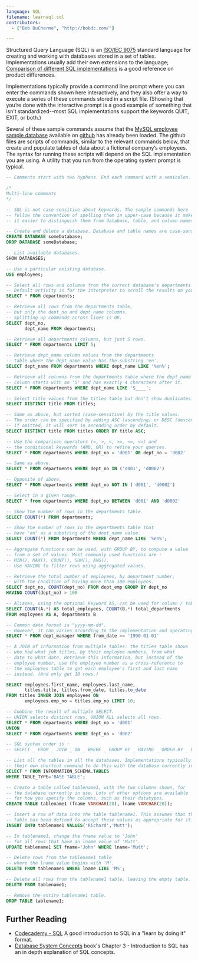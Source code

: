 ```yaml
---
language: SQL
filename: learnsql.sql
contributors:
  - ["Bob DuCharme", "http://bobdc.com/"]

---
```


Structured Query Language (SQL) is an [ISO/IEC 9075](https://www.iso.org/standard/63555.html) standard language for creating and working with databases stored in a set of tables. Implementations usually add their own extensions to the language; [Comparison of different SQL implementations](http://troels.arvin.dk/db/rdbms/) is a good reference on product differences.

Implementations typically provide a command line prompt where you can enter the commands shown here interactively, and they also offer a way to execute a series of these commands stored in a script file.  (Showing that you’re done with the interactive prompt is a good example of something that isn’t standardized--most SQL implementations support the keywords QUIT, EXIT, or both.)

Several of these sample commands assume that the [MySQL employee sample database](https://dev.mysql.com/doc/employee/en/) available on [github](https://github.com/datacharmer/test_db) has already been loaded. The github files are scripts of commands, similar to the relevant commands below, that create and populate tables of data about a fictional company’s employees. The syntax for running these scripts will depend on the SQL implementation you are using. A utility that you run from the operating system prompt is typical.


```sql
-- Comments start with two hyphens. End each command with a semicolon.

/*
Multi-line comments
*/

-- SQL is not case-sensitive about keywords. The sample commands here
-- follow the convention of spelling them in upper-case because it makes
-- it easier to distinguish them from database, table, and column names.

-- Create and delete a database. Database and table names are case-sensitive.
CREATE DATABASE someDatabase;
DROP DATABASE someDatabase;

-- List available databases.
SHOW DATABASES;

-- Use a particular existing database.
USE employees;

-- Select all rows and columns from the current database's departments table.
-- Default activity is for the interpreter to scroll the results on your screen.
SELECT * FROM departments;

-- Retrieve all rows from the departments table,
-- but only the dept_no and dept_name columns.
-- Splitting up commands across lines is OK.
SELECT dept_no,
       dept_name FROM departments;

-- Retrieve all departments columns, but just 5 rows.
SELECT * FROM departments LIMIT 5;

-- Retrieve dept_name column values from the departments
-- table where the dept_name value has the substring 'en'.
SELECT dept_name FROM departments WHERE dept_name LIKE '%en%';

-- Retrieve all columns from the departments table where the dept_name
-- column starts with an 'S' and has exactly 4 characters after it.
SELECT * FROM departments WHERE dept_name LIKE 'S____';

-- Select title values from the titles table but don't show duplicates.
SELECT DISTINCT title FROM titles;

-- Same as above, but sorted (case-sensitive) by the title values.
-- The order can be specified by adding ASC (ascending) or DESC (descending).
-- If omitted, it will sort in ascending order by default.
SELECT DISTINCT title FROM titles ORDER BY title ASC;

-- Use the comparison operators (=, >, <, >=, <=, <>) and
-- the conditional keywords (AND, OR) to refine your queries.
SELECT * FROM departments WHERE dept_no = 'd001' OR dept_no = 'd002'

-- Same as above.
SELECT * FROM departments WHERE dept_no IN ('d001', 'd0002')

-- Opposite of above.
SELECT * FROM departments WHERE dept_no NOT IN ('d001', 'd0002')

-- Select in a given range.
SELECT * from departments WHERE dept_no BETWEEN 'd001' AND 'd0002'

-- Show the number of rows in the departments table.
SELECT COUNT(*) FROM departments;

-- Show the number of rows in the departments table that
-- have 'en' as a substring of the dept_name value.
SELECT COUNT(*) FROM departments WHERE dept_name LIKE '%en%';

-- Aggregate functions can be used, with GROUP BY, to compute a value
-- from a set of values. Most commonly used functions are :
-- MIN(), MAX(), COUNT(), SUM(), AVG().
-- Use HAVING to filter rows using aggregated values.

-- Retrieve the total number of employees, by department number,
-- with the condition of having more than 100 employees.
SELECT dept_no, COUNT(dept_no) FROM dept_emp GROUP BY dept_no
HAVING COUNT(dept_no) > 100

-- Aliases, using the optional keyword AS, can be used for column / table name. 
SELECT COUNT(A.*) AS total_employees, COUNT(B.*) total_departments
FROM employees AS A, departments B

-- Common date format is "yyyy-mm-dd".
-- However, it can varies according to the implementation and operating system.
SELECT * FROM dept_manager WHERE from_date >= '1990-01-01'

-- A JOIN of information from multiple tables: the titles table shows
-- who had what job titles, by their employee numbers, from what
-- date to what date. Retrieve this information, but instead of the
-- employee number, use the employee number as a cross-reference to
-- the employees table to get each employee's first and last name
-- instead. (And only get 10 rows.)

SELECT employees.first_name, employees.last_name,
       titles.title, titles.from_date, titles.to_date
FROM titles INNER JOIN employees ON
       employees.emp_no = titles.emp_no LIMIT 10;

-- Combine the result of multiple SELECT.
-- UNION selects distinct rows, UNION ALL selects all rows.
SELECT * FROM departments WHERE dept_no = 'd001'
UNION
SELECT * FROM departments WHERE dept_no = 'd002'

-- SQL syntax order is :
-- SELECT _ FROM _ JOIN _ ON _ WHERE _ GROUP BY _ HAVING _ ORDER BY _ UNION

-- List all the tables in all the databases. Implementations typically provide
-- their own shortcut command to do this with the database currently in use.
SELECT * FROM INFORMATION_SCHEMA.TABLES
WHERE TABLE_TYPE='BASE TABLE';

-- Create a table called tablename1, with the two columns shown, for
-- the database currently in use. Lots of other options are available
-- for how you specify the columns, such as their datatypes.
CREATE TABLE tablename1 (fname VARCHAR(20), lname VARCHAR(20));

-- Insert a row of data into the table tablename1. This assumes that the
-- table has been defined to accept these values as appropriate for it.
INSERT INTO tablename1 VALUES('Richard','Mutt');

-- In tablename1, change the fname value to 'John'
-- for all rows that have an lname value of 'Mutt'.
UPDATE tablename1 SET fname='John' WHERE lname='Mutt';

-- Delete rows from the tablename1 table
-- where the lname value begins with 'M'.
DELETE FROM tablename1 WHERE lname LIKE 'M%';

-- Delete all rows from the tablename1 table, leaving the empty table.
DELETE FROM tablename1;

-- Remove the entire tablename1 table.
DROP TABLE tablename1;
```

## Further Reading

* [Codecademy - SQL](https://www.codecademy.com/learn/learn-sql) A good introduction to SQL in a "learn by doing it" format.
* [Database System Concepts](https://www.db-book.com) book's Chapter 3 - Introduction to SQL has an in depth explanation of SQL concepts.
